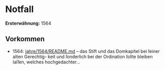 # Notfall

**Ersterwähnung:** 1564

## Vorkommen
- 1564: [jahre/1564/README.md](../jahre/1564/README.md) – das Stift und das Domkapitel bei ſeiner alten Gerechtig-
keit und ſonderlich bei der Ordination ſollte bleiben laſſen,
welches hochgedachter...
